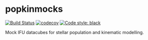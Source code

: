 # popkinmocks

[![Build Status](https://app.travis-ci.com/prashjet/popkinmocks.svg?branch=main)](https://app.travis-ci.com/prashjet/popkinmocks)
[![codecov](https://codecov.io/gh/prashjet/popkinmocks/branch/main/graph/badge.svg?token=Y7DD57E8NZ)](https://codecov.io/gh/prashjet/popkinmocks)
[![Code style: black](https://img.shields.io/badge/code%20style-black-000000.svg)](https://github.com/psf/black)

Mock IFU datacubes for stellar population and kinematic modelling.

